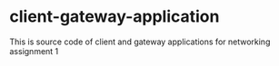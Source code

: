 # client-gateway-application
This is source code of client and gateway applications for networking assignment 1
